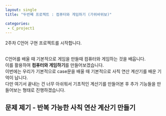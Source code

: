 ```yaml
---
layout: single
title: "두번째 프로젝트 : 컴퓨터와 게임하기 (가위바위보)"

categories:
 - C_project1
---
```


2주차 C언어 구현 프로젝트를 시작합니다. <br> <br>

C언어를 배울 때 기본적으로 게임을 만들때 컴퓨터와 게임하는 것을 배웁니다. <br>
이를 활용하여 **컴퓨터와 게임하기**를 만들어보겠습니다. <br>
이번에는 
우리가 기본적으로 case문을 배울 때 기본적으로 사칙 연산 계산기를 배운 기억이 납니다. <br>
다만 여기서 끝내는 건 너무 아쉬워서 기초적인 계산기를 만들어본 후 추가 기능들을 만들어보는 형태로 진행하겠습니다. <br>

## 문제 제기 - 반복 가능한 사칙 연산 계산기 만들기
